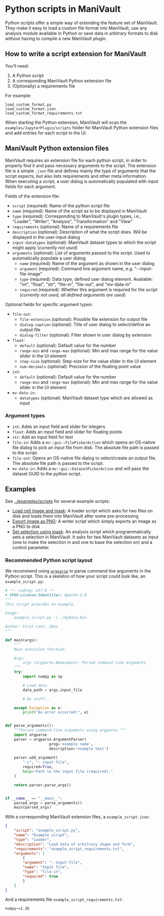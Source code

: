 # Python scripts in ManiVault

Python scripts offer a simple way of extending the feature set of ManiVault.
They make it easy to load a custom file format into ManiVault, use any analysis module available in Python or save data in arbitrary formats to disk without having to compile a new ManiVault plugin.

## How to write a script extension for ManiVault

You'll need:
1. A Python script
2. A corresponding ManiVault Python extension file
3. (Optionally) a requirements file

For example:
```
load_custom_format.py
load_custom_format.json
load_custom_format_requirements.txt
```

When starting the Python extension, ManiVault will scan the `examples/JupyterPlugin/scripts` folder for ManiVault Python extension files and add entries for each script in the UI.

## ManiVault Python extension files

ManiVault requires an extension file for each python script, in order to properly find it and pass necessary arguments to the script.
The extension file is a simple `.json` file and defines mainly the type of arguments that the script expects, but also lists requirements and other meta information.
When executing a script, a user dialog is automatically populated with input fields for each argument.

Fields of the extension file:
- `script` (required): Name of the python script file
- `name` (required): Name of the script as to be displayed in ManiVault
- `type` (required): Corresponding to ManiVault's plugin types, i.e., "Loader", "Writer", "Analysis", "Transformation" and "View"
- `requirements` (optional): Name of a requirements file
- `description` (optional): Description of what the script does. Will be displayed in the user-input dialog
- `input-datatypes` (optional): ManiVault dataset types to which the script might apply (_currently not used_)
- `arguments` (optional): List of arguments passed to the script. Used to automatically populate a user dialog
    - `name` (required): Name of the argument as shown in the user dialog
    - `argument` (required): Command line argument name, e.g. "--input-file-image"
    - `type` (required): Data type, defined user dialog element. Available: "int", "float", "str", "file-in", "file-out", and "mv-data-in"
    - `required` (required): Whether this argument is required for the script (_currently not used, all defined arguments are used_)

Optional fields for specific argument types:
- `file-out`:
    - `file-extension` (optional): Possible file extension for output file 
    - `dialog-caption` (optional): Title of user dialog to select/define an output file
    - `dialog-filter` (optional): Filter shown in user dialog by extension
- `float`:
    - `default` (optional): Default value for the number
    - `range-min` and `range-max` (optional): Min and max range for the value slider in the UI element
    - `step-size` (optional): Step-size for the value slider in the UI element
    - `num-decimals` (optional): Precision of the floating point value
- `int`:
    - `default` (optional): Default value for the number
    - `range-min` and `range-max` (optional): Min and max range for the value slider in the UI element
- `mv-data-in`:
    - `datatypes` (optional): ManiVault dataset type which are allowed as input

### Argument types

- `int`: Adds an input field and slider for integers
- `float`: Adds an input field and slider for floating points
- `str`: Add an input field for text
- `file-in`: Adds a `mv::gui::FilePickerAction` which opens an OS-native file dialog to pick an input file from disk. The absolute file path is passed to the script.
- `file-out`: Opens an OS-native file dialog to select/create an output file. The absolute file path is passed to the script.
- `mv-data-in`: Adds a `mv::gui::DatasetPickerAction` and will pass the dataset GUID to the python script.


## Examples
See [../examples/scripts](../examples/scripts) for several example scripts:

- [Load cell image and mask](../examples/scripts/load_cell_image_and_mask.json): A loader script which asks for two files on disk and loads them into ManiVault after some pre-processing
- [Export image as PNG](../examples/scripts/write_image_as_png.json): A writer script which simply exports an image as a PNG to disk
- [Set selection using mask](../examples/scripts/select_image_mask.json): An analysis script which programmatically sets a selection in ManiVault. It asks for two ManiVault datasets as input (one to make the selection in and one to base the selection on) and a control parameter.


### Recommended Python script layout

We recommend using [`argparse`](https://docs.python.org/3/library/argparse.html) to parse command line arguments in the Python script.
This is a skeleton of how your script could look like, an `example_script.py`:

```python
# -*- coding: utf-8 -*-
# SPDX-License-Identifier: Apache-2.0 
"""
This script provides an example.

Usage: 
    example_script.py -i ./myData.bin

Author: First Last, 20xx
"""

def main(args):
    """
    Main execution function.

    Args:
        args (argparse.Namespace): Parsed command-line arguments.
    """
    try:
        import numpy as np

        # Load data
        data_path = args.input_file

        # Do stuff...

    except Exception as e:
        print("An error occurred:", e)


def parse_arguments():
    """Parses command-line arguments using argparse."""
    import argparse
    parser = argparse.ArgumentParser(
                    prog='example name',
                    description='example text')
    
    parser.add_argument(
        "-i", "--input-file",
        required=True,
        help="Path to the input file (required)."
    )

    return parser.parse_args()


if __name__ == "__main__":
    parsed_args = parse_arguments()
    main(parsed_args)
```

With a corresponding ManiVault extension files, a `example_script.json`:
```json
{
    "script": "example_script.py",
    "name": "Example script",
    "type": "Loader",
    "description": "Load data of arbitrary shape and form",
    "requirements": "example_script_requirements.txt",
    "arguments": [
        {
        "argument": "--input-file",
        "name": "Input file",
        "type": "file-in",
        "required": true
        }
    ]
}
```

And a requirements file `example_script_requirements.txt`:
```txt
numpy~=1.26
```

